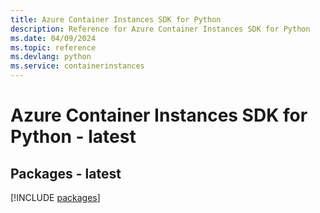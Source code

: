 ```yaml
---
title: Azure Container Instances SDK for Python
description: Reference for Azure Container Instances SDK for Python
ms.date: 04/09/2024
ms.topic: reference
ms.devlang: python
ms.service: containerinstances
---
```

# Azure Container Instances SDK for Python - latest
## Packages - latest
[!INCLUDE [packages](container-instances-index.md)]